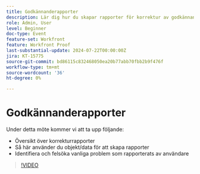 ```yaml
---
title: Godkännanderapporter
description: Lär dig hur du skapar rapporter för korrektur av godkännande.
role: Admin, User
level: Beginner
doc-type: Event
feature-set: Workfront
feature: Workfront Proof
last-substantial-update: 2024-07-22T00:00:00Z
jira: KT-15775
source-git-commit: bd86115c832468050ea20b77abb70fbb2b9f476f
workflow-type: tm+mt
source-wordcount: '36'
ht-degree: 0%

---
```


# Godkännanderapporter

Under detta möte kommer vi att ta upp följande:

* Översikt över korrekturrapporter
* Så här använder du objekt/data för att skapa rapporter
* Identifiera och felsöka vanliga problem som rapporterats av användare

>[!VIDEO](https://video.tv.adobe.com/v/3430509/?learn=on)

